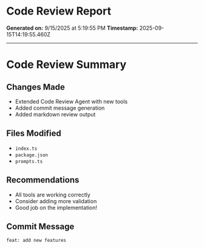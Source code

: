 # Code Review Report

**Generated on:** 9/15/2025 at 5:19:55 PM
**Timestamp:** 2025-09-15T14:19:55.460Z

---

# Code Review Summary

## Changes Made
- Extended Code Review Agent with new tools
- Added commit message generation
- Added markdown review output

## Files Modified
- `index.ts`
- `package.json`
- `prompts.ts`

## Recommendations
- All tools are working correctly
- Consider adding more validation
- Good job on the implementation!

## Commit Message
`feat: add new features`